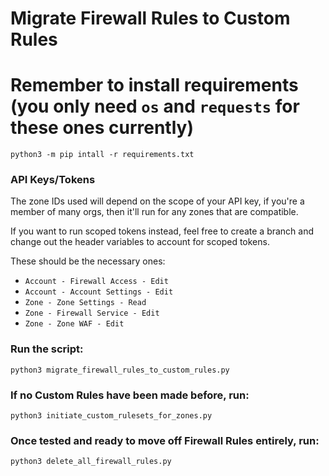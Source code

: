 # Migrate Firewall Rules to Custom Rules

# Remember to install requirements (you only need `os` and `requests` for these ones currently)
```python3 -m pip intall -r requirements.txt```

### API Keys/Tokens
The zone IDs used will depend on the scope of your API key, if you're a member of many orgs, then it'll run for any zones that are compatible. 

If you want to run scoped tokens instead, feel free to create a branch and change out the header variables to account for scoped tokens.

These should be the necessary ones:
- `Account - Firewall Access - Edit`
- `Account - Account Settings - Edit`
- `Zone - Zone Settings - Read`
- `Zone - Firewall Service - Edit`
- `Zone - Zone WAF - Edit`

### Run the script:
```python3 migrate_firewall_rules_to_custom_rules.py```

### If no Custom Rules have been made before, run:
```python3 initiate_custom_rulesets_for_zones.py``` 

### Once tested and ready to move off Firewall Rules entirely, run:
```python3 delete_all_firewall_rules.py```